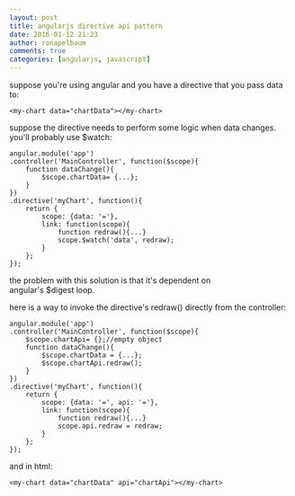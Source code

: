 ```yaml
---
layout: post
title: angularjs directive api pattern
date: 2016-01-12 21:23
author: ronapelbaum
comments: true
categories: [angularjs, javascript]
---
```

suppose you're using angular and you have a directive that you pass data to:
<pre><code>&lt;my-chart data="chartData"&gt;&lt;/my-chart&gt;
</code></pre>
suppose the directive needs to perform some logic when data changes. you'll probably use $watch:
<pre><code>angular.module('app')
.controller('MainController', function($scope){
    function dataChange(){
        $scope.chartData= {...};
    }
})
.directive('myChart', function(){
    return {
        scope: {data: '='},
        link: function(scope){
            function redraw(){...}
            scope.$watch('data', redraw);
        }
    };
});
</code></pre>
the problem with this solution is that it's dependent on angular's $digest loop.

here is a way to invoke the directive's redraw() directly from the controller:
<pre><code>angular.module('app')
.controller('MainController', function($scope){
    $scope.chartApi= {};//empty object
    function dataChange(){
        $scope.chartData = {...};
        $scope.chartApi.redraw();
    }
})
.directive('myChart', function(){
    return {
        scope: {data: '=', api: '='},
        link: function(scope){
            function redraw(){...}
            scope.api.redraw = redraw;
        }
    };
});
</code></pre>
and in html:
<pre><code>&lt;my-chart data="chartData" api="chartApi"&gt;&lt;/my-chart&gt;</code></pre>
